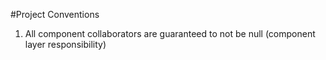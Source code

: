 ﻿#Project Conventions


1. All component collaborators are guaranteed to not be null (component layer responsibility)
